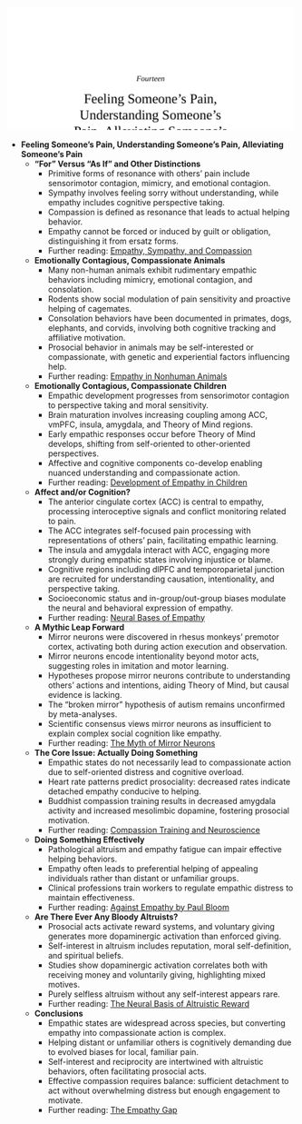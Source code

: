 ![14-empathy](14-empathy.best.png)

- **Feeling Someone’s Pain, Understanding Someone’s Pain, Alleviating Someone’s Pain**
  - **“For” Versus “As If” and Other Distinctions**
    - Primitive forms of resonance with others’ pain include sensorimotor contagion, mimicry, and emotional contagion.
    - Sympathy involves feeling sorry without understanding, while empathy includes cognitive perspective taking.
    - Compassion is defined as resonance that leads to actual helping behavior.
    - Empathy cannot be forced or induced by guilt or obligation, distinguishing it from ersatz forms.
    - Further reading: [Empathy, Sympathy, and Compassion](https://plato.stanford.edu/entries/empathy/)
  - **Emotionally Contagious, Compassionate Animals**
    - Many non-human animals exhibit rudimentary empathic behaviors including mimicry, emotional contagion, and consolation.
    - Rodents show social modulation of pain sensitivity and proactive helping of cagemates.
    - Consolation behaviors have been documented in primates, dogs, elephants, and corvids, involving both cognitive tracking and affiliative motivation.
    - Prosocial behavior in animals may be self-interested or compassionate, with genetic and experiential factors influencing help.
    - Further reading: [Empathy in Nonhuman Animals](https://www.ncbi.nlm.nih.gov/pmc/articles/PMC3922128/)
  - **Emotionally Contagious, Compassionate Children**
    - Empathic development progresses from sensorimotor contagion to perspective taking and moral sensitivity.
    - Brain maturation involves increasing coupling among ACC, vmPFC, insula, amygdala, and Theory of Mind regions.
    - Early empathic responses occur before Theory of Mind develops, shifting from self-oriented to other-oriented perspectives.
    - Affective and cognitive components co-develop enabling nuanced understanding and compassionate action.
    - Further reading: [Development of Empathy in Children](https://www.ncbi.nlm.nih.gov/pmc/articles/PMC3027031/)
  - **Affect and/or Cognition?**
    - The anterior cingulate cortex (ACC) is central to empathy, processing interoceptive signals and conflict monitoring related to pain.
    - The ACC integrates self-focused pain processing with representations of others’ pain, facilitating empathic learning.
    - The insula and amygdala interact with ACC, engaging more strongly during empathic states involving injustice or blame.
    - Cognitive regions including dlPFC and temporoparietal junction are recruited for understanding causation, intentionality, and perspective taking.
    - Socioeconomic status and in-group/out-group biases modulate the neural and behavioral expression of empathy.
    - Further reading: [Neural Bases of Empathy](https://www.ncbi.nlm.nih.gov/pmc/articles/PMC4561837/)
  - **A Mythic Leap Forward**
    - Mirror neurons were discovered in rhesus monkeys’ premotor cortex, activating both during action execution and observation.
    - Mirror neurons encode intentionality beyond motor acts, suggesting roles in imitation and motor learning.
    - Hypotheses propose mirror neurons contribute to understanding others’ actions and intentions, aiding Theory of Mind, but causal evidence is lacking.
    - The “broken mirror” hypothesis of autism remains unconfirmed by meta-analyses.
    - Scientific consensus views mirror neurons as insufficient to explain complex social cognition like empathy.
    - Further reading: [The Myth of Mirror Neurons](https://www.garymarcus.com/books/myth-of-mirror-neurons)
  - **The Core Issue: Actually Doing Something**
    - Empathic states do not necessarily lead to compassionate action due to self-oriented distress and cognitive overload.
    - Heart rate patterns predict prosociality: decreased rates indicate detached empathy conducive to helping.
    - Buddhist compassion training results in decreased amygdala activity and increased mesolimbic dopamine, fostering prosocial motivation.
    - Further reading: [Compassion Training and Neuroscience](https://www.nature.com/articles/nrn.2016.78)
  - **Doing Something Effectively**
    - Pathological altruism and empathy fatigue can impair effective helping behaviors.
    - Empathy often leads to preferential helping of appealing individuals rather than distant or unfamiliar groups.
    - Clinical professions train workers to regulate empathic distress to maintain effectiveness.
    - Further reading: [Against Empathy by Paul Bloom](https://press.princeton.edu/books/hardcover/9780691175436/against-empathy)
  - **Are There Ever Any Bloody Altruists?**
    - Prosocial acts activate reward systems, and voluntary giving generates more dopaminergic activation than enforced giving.
    - Self-interest in altruism includes reputation, moral self-definition, and spiritual beliefs.
    - Studies show dopaminergic activation correlates both with receiving money and voluntarily giving, highlighting mixed motives.
    - Purely selfless altruism without any self-interest appears rare.
    - Further reading: [The Neural Basis of Altruistic Reward](https://science.sciencemag.org/content/324/5929/900)
  - **Conclusions**
    - Empathic states are widespread across species, but converting empathy into compassionate action is complex.
    - Helping distant or unfamiliar others is cognitively demanding due to evolved biases for local, familiar pain.
    - Self-interest and reciprocity are intertwined with altruistic behaviors, often facilitating prosocial acts.
    - Effective compassion requires balance: sufficient detachment to act without overwhelming distress but enough engagement to motivate.
    - Further reading: [The Empathy Gap](https://www.scientificamerican.com/article/the-empathy-gap/)
